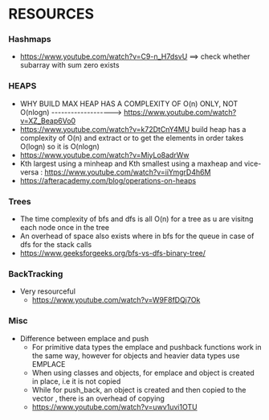 # RESOURCES

### Hashmaps
 - https://www.youtube.com/watch?v=C9-n_H7dsvU ==> check whether subarray with sum zero exists
### HEAPS
- WHY BUILD MAX HEAP HAS A COMPLEXITY OF O(n) ONLY, NOT O(nlogn) -------------------> https://www.youtube.com/watch?v=XZ_Beap6Vo0
- https://www.youtube.com/watch?v=k72DtCnY4MU    build heap has a complexity of O(n) and extract or to get the elements in order takes O(logn) so 
 it is O(nlogn)
 - https://www.youtube.com/watch?v=MiyLo8adrWw
 - Kth largest using a minheap and Kth smallest using a maxheap and vice-versa : https://www.youtube.com/watch?v=iiYmgrD4h6M
- https://afteracademy.com/blog/operations-on-heaps

### Trees
- The time complexity of bfs and dfs is all O(n) for a tree as u are visitng each node once in the tree
- An overhead of space also exists where in bfs for the queue in case of dfs for the stack calls
- https://www.geeksforgeeks.org/bfs-vs-dfs-binary-tree/

### BackTracking
- Very resourceful 
     - https://www.youtube.com/watch?v=W9F8fDQj7Ok
### Misc
- Difference between emplace and push
  - For primitive data types the emplace and pushback functions work in the same way, however for objects and heavier data types use EMPLACE
  - When using classes and objects, for emplace and object is created in place, i.e it is not copied
  - While for push_back, an object is created and then copied to the vector , there is an overhead of copying
  - https://www.youtube.com/watch?v=uwv1uvi1OTU
